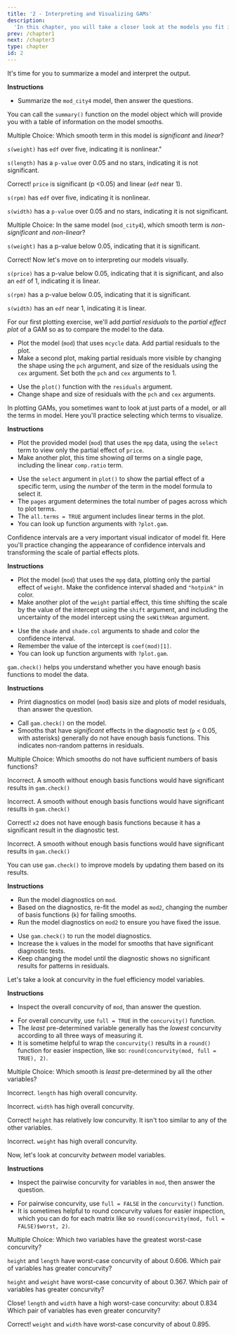 ```yaml
---
title: '2 - Interpreting and Visualizing GAMs'
description:
  'In this chapter, you will take a closer look at the models you fit in chapter 1 and learn how to interpret and explain them.  You will learn how to make plots that show how different variables affect model outcomes.  Then you will diagnose problems in models arising from under-fitting the data or hidden relationships between variables, and how to iteratively fix those problems and get better results.'
prev: /chapter1
next: /chapter3
type: chapter
id: 2
---
```

<exercise id="1" title="Interpreting GAM outputs" type="slides">

<slides source="chapter2_01"> 
</slides>

</exercise>

<exercise id="2" title="Significance and linearity">

It's time for you to summarize a model and interpret the output.

**Instructions**
- Summarize the `mod_city4` model, then answer the questions.

<codeblock id="02_02">

You can call the `summary()` function on the model object which will provide you with a table of information on the model smooths.

</codeblock>

Multiple Choice: Which smooth term in this model is _significant_ and _linear_?

<choice id="1">
<opt text="weight">

`s(weight)` has `edf` over five, indicating it is nonlinear."

</opt>

<opt text="length" >

`s(length)` has a `p-value` over 0.05 and no stars, indicating it is not significant.

</opt>

<opt text="price" correct="true">

Correct! `price` is significant (p <0.05) and linear (`edf` near 1).

</opt>

<opt text="rpm">

`s(rpm)` has `edf` over five, indicating it is nonlinear.

</opt>

<opt text="width">

`s(width)` has a `p-value` over 0.05 and no stars, indicating it is not significant.

</opt>
</choice>

Multiple Choice: In the same model (`mod_city4`), which smooth term is _non-significant_ and _non-linear_?

<choice id="2">
<opt text="weight">

`s(weight)` has a p-value below 0.05, indicating that it is significant.

</opt>

<opt text="length" correct="true">

Correct! Now let's move on to interpreting our models visually.

</opt>

<opt text="price" >

`s(price)` has a p-value below 0.05, indicating that it is significant, and also an `edf` of 1, indicating it is linear.

</opt>

<opt text="rpm">

`s(rpm)` has a p-value below 0.05, indicating that it is significant.

</opt>

<opt text="width">

`s(width)` has an `edf` near 1, indicating it is linear.

</opt>
</choice>

</exercise>

<exercise id="3" title="Visualizing GAMs" type="slides">

<slides source="chapter2_04"> 
</slides>

</exercise>

<exercise id="4" title="Plotting the motorcycle crash model and data">

For our first plotting exercise, we'll add _partial residuals_ to the _partial effect plot_ of a GAM so as to compare the model to the data.

-  Plot the model (`mod`) that uses `mcycle` data. Add partial residuals to the plot.
-  Make a second plot, making partial residuals more visible by changing the shape using the `pch` argument, and size of the residuals using the `cex` argument. Set both the `pch` and `cex` arguments to 1.

<codeblock id="02_05">

-  Use the `plot()` function with the `residuals` argument.
-  Change shape and size of residuals with the `pch` and `cex` arguments.

</codeblock>

</exercise>

<exercise id="5" title="Plotting multiple auto performance variables">

In plotting GAMs, you sometimes want to look at just parts of a model, or all the terms in model.  Here you'll practice selecting which terms to visualize.

**Instructions**
-  Plot the provided model (`mod`) that uses the `mpg` data, using the `select` term to view only the partial effect of `price`. 
-  Make another plot, this time showing _all_ terms on a single page, including the linear `comp.ratio` term.

<codeblock id="02_06">

-  Use the `select` argument in `plot()` to show the partial effect of a specific term, using the _number_ of the term in the model formula to select it.
-  The `pages` argument determines the total number of pages across which to plot terms.
-  The `all.terms = TRUE` argument includes linear terms in the plot.
-  You can look up function arguments with `?plot.gam`.

</codeblock>

</exercise>

<exercise id="6" title="Visualizing auto performance uncertainty">

Confidence intervals are a very important visual indicator of model fit.  Here you'll practice changing the appearance of confidence intervals and transforming the scale of partial effects plots.

**Instructions**
-  Plot the model (`mod`) that uses the `mpg` data, plotting only the partial effect of `weight`. Make the confidence interval shaded and `"hotpink"` in color.
-  Make another plot of the `weight` partial effect, this time shifting the scale by the value of the intercept using the `shift` argument, and including the uncertainty of the model intercept using the `seWithMean` argument.

<codeblock id="02_07">

-  Use the `shade` and `shade.col` arguments to shade and color the confidence interval.
-  Remember the value of the intercept is `coef(mod)[1]`. 
-  You can look up function arguments with `?plot.gam`.

</codeblock>

</exercise>

<exercise id="7" title="Model checking with gam.check()" type="slides">

<slides source="chapter2_08"> 
</slides>

</exercise>

<exercise id="8" title="Reading model diagnostics">

`gam.check()` helps you understand whether you have enough basis functions to model the data.

**Instructions**
-  Print diagnostics on model (`mod`) basis size and plots of model residuals, than answer the question.

<codeblock id="02_09">

-   Call `gam.check()` on the model.
-   Smooths that have _significant_ effects in the diagnostic test (`p` < 0.05, with asterisks) generally do not have enough basis functions.  This indicates non-random patterns in residuals.

</codeblock>


Multiple Choice: Which smooths do not have sufficient numbers of basis functions?

<choice>
<opt text="x0">

Incorrect. A smooth without enough basis functions would have significant results in `gam.check()`

</opt>

<opt text="x1" >

Incorrect. A smooth without enough basis functions would have significant results in `gam.check()`

</opt>

<opt text="x2" correct="true">

Correct! `x2` does not have enough basis functions because it has a significant result in the diagnostic test.

</opt>

<opt text="x3">

Incorrect. A smooth without enough basis functions would have significant results in `gam.check()`

</opt>

</choice>

</exercise>

<exercise id="9" title="Fixing problems with model diagnostics">

You can use `gam.check()` to improve models by updating them based on its results.

**Instructions**
- Run the model diagnostics on `mod`. 
- Based on the diagnostics, re-fit the model as `mod2`, changing the number of basis functions (`k`) for failing smooths. 
- Run the model diagnostics on `mod2` to ensure you have fixed the issue.

<codeblock id="02_10">

- Use `gam.check()` to run the model diagnostics. 
- Increase the `k` values in the model for smooths that have significant diagnostic tests. 
- Keep changing the model until the diagnostic shows no significant results for patterns in residuals.

</codeblock>

</exercise>

</exercise>

<exercise id="10" title="Checking concurvity" type="slides">

<slides source="chapter2_11"> 
</slides>

</exercise>

<exercise id="11" title="Examining overall concurvity in auto data">

Let's take a look at concurvity in the fuel efficiency model variables.  

**Instructions**
- Inspect the overall concurvity of `mod`, than answer the question.

<codeblock id="02_12">

- For overall concurvity, use `full = TRUE` in the `concurvity()` function.
- The _least_ pre-determined variable generally has the _lowest_ concurvity according to all three ways of measuring it.
- It is sometime helpful to wrap the `concurvity()` results in a `round()` function for easier inspection, like so: `round(concurvity(mod, full = TRUE), 2)`.

</codeblock>

Multiple Choice: Which smooth is _least_ pre-determined by all the other variables?

<choice>
<opt text="s(length)">

Incorrect. `length` has high overall concurvity.

</opt>

<opt text="s(width)" >

Incorrect. `width` has high overall concurvity.

</opt>

<opt text="s(height)" correct="true">

Correct! `height` has relatively low concurvity.  It isn't too similar to any of the other variables.

</opt>

<opt text="s(weight)">

Incorrect. `weight` has high overall concurvity.

</opt>

</choice>

</exercise>

<exercise id="12" title="Examining concurvity between auto variables">

Now, let's look at concurvity _between_ model variables.

**Instructions**
- Inspect the pairwise concurvity for variables in `mod`, then answer the question.

<codeblock id="02_13">

- For pairwise concurvity, use `full = FALSE` in the `concurvity()` function.
- It is sometimes helpful to round concurvity values for easier inspection, which you can do for each matrix like so `round(concurvity(mod, full = FALSE)$worst, 2)`.

</codeblock>

Multiple Choice: Which two variables have the greatest worst-case concurvity?

<choice>
<opt text="`height` and `length`">

`height` and `length` have worst-case concurvity of about 0.606.  Which pair of variables has greater concurvity?

</opt>

<opt text="`height` and `weight`" >

`height` and `weight` have worst-case concurvity of about 0.367.  Which pair of variables has greater concurvity?

</opt>

<opt text="`length` and `width`">

Close! `length` and `width` have a high worst-case concurvity: about 0.834  Which pair of variables has even greater concurvity?

</opt>

<opt text="`weight` and `width`"  correct="true">

Correct! `weight` and `width` have worst-case concurvity of about 0.895.

</opt>

</choice>

</exercise>














